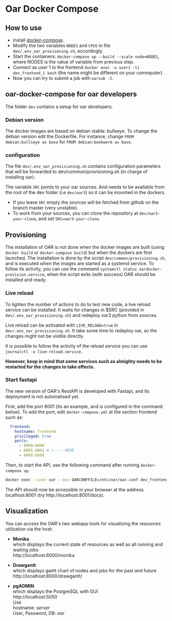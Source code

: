 # Oar Docker Compose

## How to use

- Install [docker-compose](https://docs.docker.com/compose/install/).
- Modify the two variables `NODES` and `CPUS` in file `dev/.env_oar_provisoning.sh`, accordingly.
- Start the containers: `docker-compose up --build --scale node=NODES`, where NODES is the value of variable from previous step.
- Connect as user 1 to the frontend `docker exec -u user1 -ti dev_frontend_1 bash` (the name might be different on your commputer).
- Now you can try to submit a job with `oarsub -I`.


## oar-docker-compose for oar developers

The folder `dev` contains a setup for oar developers.

### Debian version

The docker images are based on debian stable: bullseye. To change the debian version edit the Dockerfile.
For instance, change `FROM debian:bullseye as base` for `FROM debian:bookworm as base`.

### configuration

The file `dev/.env_oar_provisioning.sh` contains configuration parameters that will be forwarded to dev/common/provisioning.sh (in charge of installing oar).

The variable `SRC` points to your oar sources. And needs to be available from the root of the dev folder (i.e `dev/oar3`) so it can be mounted in the dockers.

- If you leave `SRC` empty the sources will be fetched from github on the branch master (very unstable).
- To work from your sources, you can clone the repository at `dev/oar3-your-clone`, and set `SRC=oar3-your-clone`.

## Provisioning

The installation of OAR is not done when the docker images are built (using `docker build` or `docker-compose build`) but when the dockers are first launched.
The installation is done by the script `dev/common/provisioning.sh`, and is executed when the images are started as a systemd service.
To follow its activity, you can use the command `systemctl status oardocker-provision.service`, when the script exits (with success) OAR should be installed and ready.


### Live reload

To lighten the number of actions to do to test new code, a live reload service can be installed. It waits for changes in $SRC (provided in `dev/.env_oar_provisioning.sh`) and redeploy oar3 python from sources.

Live reload can be activated with `LIVE_RELOAD=true` in `dev/.env_oar_provisioning.sh`.
It take some time to redeploy oar, so the changes might not be visible directly.

It is possible to follow the activity of the reload service you can use `journalctl -u live-reload.service`.

**However, keep in mind that some services such as almighty needs to be restarted for the changes to take effects.**

### Start fastapi

The new version of OAR's RestAPI is developed with Fastapi, and its deployment is not automatised yet.

First, add the port 8001 (its an example, and is configured in the command below).
To add the port, edit `docker-compose.yml` at the section frontend such as:

```yml
  frontend:
    hostname: frontend
    privileged: true
    ports:
      - 8000:8000
      - 8001:8001 # <---- HERE
      - 6668:6668
```

Then, to start the API, use the following command after running `docker-compose up`.

```bash
docker exec --user oar --env OARCONFFILE=/etc/oar/oar.conf dev_frontend_1 uvicorn oar.api.app:app --port 8001 --host 0.0.0.0
```

The API should now be accessible in your browser at the address localhost:8001 (try http://localhost:8001/docs).


## Visualization
You can access the OAR's two webapp tools for visualizing the resources utilization via the host:

- **Monika** \
which displays the current state of resources as well as all running and waiting jobs \
http://localhost:8000/monika

- **Drawgantt** \
which displays gantt chart of nodes and jobs for the past and future \
http://localhost:8000/drawgantt/


- **pgADMIN** \
which displays the PostgreSQL with GUI\
http://localhost:5050 \
Use \
hostname: *server* \
User, Password, DB: *oar*

